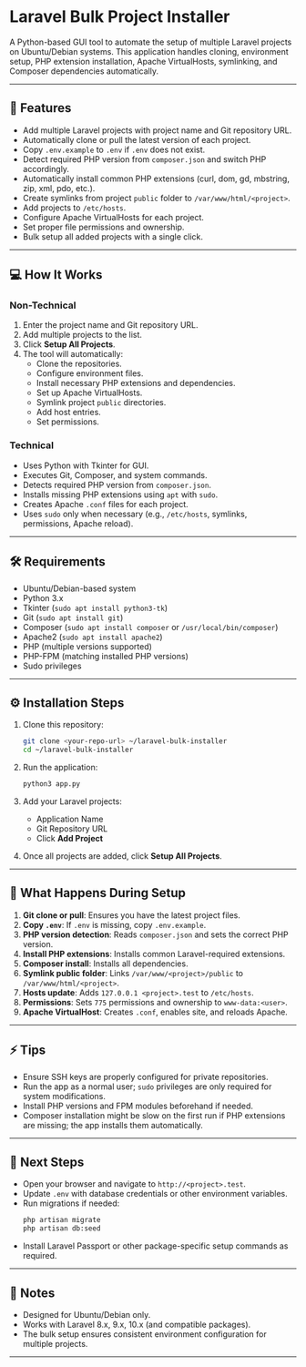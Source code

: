 # Laravel Bulk Project Installer

A Python-based GUI tool to automate the setup of multiple Laravel projects on Ubuntu/Debian systems. This application handles cloning, environment setup, PHP extension installation, Apache VirtualHosts, symlinking, and Composer dependencies automatically.

---

## 🌟 Features

- Add multiple Laravel projects with project name and Git repository URL.
- Automatically clone or pull the latest version of each project.
- Copy `.env.example` to `.env` if `.env` does not exist.
- Detect required PHP version from `composer.json` and switch PHP accordingly.
- Automatically install common PHP extensions (curl, dom, gd, mbstring, zip, xml, pdo, etc.).
- Create symlinks from project `public` folder to `/var/www/html/<project>`.
- Add projects to `/etc/hosts`.
- Configure Apache VirtualHosts for each project.
- Set proper file permissions and ownership.
- Bulk setup all added projects with a single click.

---

## 💻 How It Works

### Non-Technical

1. Enter the project name and Git repository URL.
2. Add multiple projects to the list.
3. Click **Setup All Projects**.
4. The tool will automatically:
    - Clone the repositories.
    - Configure environment files.
    - Install necessary PHP extensions and dependencies.
    - Set up Apache VirtualHosts.
    - Symlink project `public` directories.
    - Add host entries.
    - Set permissions.

### Technical

- Uses Python with Tkinter for GUI.
- Executes Git, Composer, and system commands.
- Detects required PHP version from `composer.json`.
- Installs missing PHP extensions using `apt` with `sudo`.
- Creates Apache `.conf` files for each project.
- Uses `sudo` only when necessary (e.g., `/etc/hosts`, symlinks, permissions, Apache reload).

---

## 🛠 Requirements

- Ubuntu/Debian-based system
- Python 3.x
- Tkinter (`sudo apt install python3-tk`)
- Git (`sudo apt install git`)
- Composer (`sudo apt install composer` or `/usr/local/bin/composer`)
- Apache2 (`sudo apt install apache2`)
- PHP (multiple versions supported)
- PHP-FPM (matching installed PHP versions)
- Sudo privileges

---

## ⚙️ Installation Steps

1. Clone this repository:
    ```bash
    git clone <your-repo-url> ~/laravel-bulk-installer
    cd ~/laravel-bulk-installer
    ```

2. Run the application:
    ```bash
    python3 app.py
    ```

3. Add your Laravel projects:
    - Application Name
    - Git Repository URL
    - Click **Add Project**

4. Once all projects are added, click **Setup All Projects**.

---

## 📂 What Happens During Setup

1. **Git clone or pull**: Ensures you have the latest project files.
2. **Copy `.env`**: If `.env` is missing, copy `.env.example`.
3. **PHP version detection**: Reads `composer.json` and sets the correct PHP version.
4. **Install PHP extensions**: Installs common Laravel-required extensions.
5. **Composer install**: Installs all dependencies.
6. **Symlink public folder**: Links `/var/www/<project>/public` to `/var/www/html/<project>`.
7. **Hosts update**: Adds `127.0.0.1 <project>.test` to `/etc/hosts`.
8. **Permissions**: Sets `775` permissions and ownership to `www-data:<user>`.
9. **Apache VirtualHost**: Creates `.conf`, enables site, and reloads Apache.

---

## ⚡ Tips

- Ensure SSH keys are properly configured for private repositories.
- Run the app as a normal user; `sudo` privileges are only required for system modifications.
- Install PHP versions and FPM modules beforehand if needed.
- Composer installation might be slow on the first run if PHP extensions are missing; the app installs them automatically.

---

## 🚀 Next Steps

- Open your browser and navigate to `http://<project>.test`.
- Update `.env` with database credentials or other environment variables.
- Run migrations if needed:
    ```bash
    php artisan migrate
    php artisan db:seed
    ```
- Install Laravel Passport or other package-specific setup commands as required.

---

## 📌 Notes

- Designed for Ubuntu/Debian only.
- Works with Laravel 8.x, 9.x, 10.x (and compatible packages).
- The bulk setup ensures consistent environment configuration for multiple projects.

---

